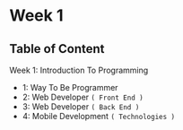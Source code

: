 # Week 1

## Table of Content

Week 1: Introduction To Programming
  - 1: Way To Be Programmer
  - 2: Web Developer `( Front End )`
  - 3: Web Developer `( Back End )`
  - 4: Mobile Development `( Technologies )`
